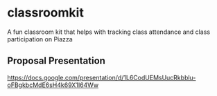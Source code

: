 # classroomkit
A fun classroom kit that helps with tracking class attendance and class participation on Piazza


## Proposal Presentation
https://docs.google.com/presentation/d/1L6CodUEMsUucRkbblu-oFBgkbcMdE6sH4k69X1I64Ww
